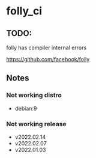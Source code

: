 # folly_ci

## TODO:
folly has compiler internal errors


https://github.com/facebook/folly

## Notes

### Not working distro
- debian:9 

### Not working release
- v2022.02.14
- v2022.02.07
- v2022.01.03
